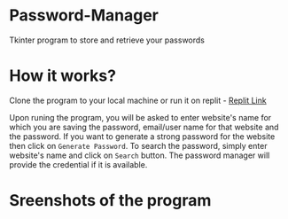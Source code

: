 # Password-Manager
Tkinter program to store and retrieve your passwords

<h1>How it works?</h1>
<p>Clone the program to your local machine or run it on replit - <a href="">Replit Link</a></p>
<p>Upon runing the program, you will be asked to enter website's name for which you are saving the password, email/user name for that website and the password. If you want to generate a strong password for the website then click on <code>Generate Password</code>. To search the password, simply enter website's name and click on <code>Search</code>
button. The password manager will provide the credential if it is available.
</p>
<h1>Sreenshots of the program</h1>
